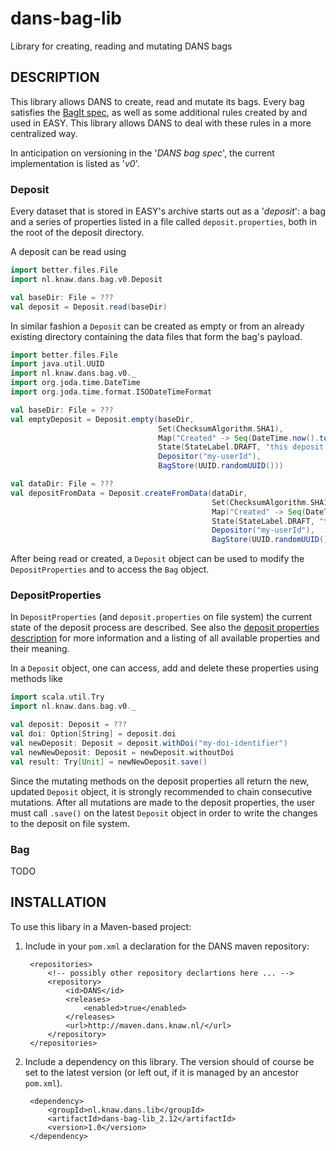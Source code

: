 dans-bag-lib
==============

Library for creating, reading and mutating DANS bags


DESCRIPTION
-----------

This library allows DANS to create, read and mutate its bags.
Every bag satisfies the [BagIt spec], as well as some additional rules created by and used in EASY.
This library allows DANS to deal with these rules in a more centralized way.

In anticipation on versioning in the '_DANS bag spec_', the current implementation is listed as '_v0_'.

[BagIt spec]: https://tools.ietf.org/html/draft-kunze-bagit-16

### Deposit
Every dataset that is stored in EASY's archive starts out as a '_deposit_': a bag and a series of
properties listed in a file called `deposit.properties`, both in the root of the deposit directory.

A deposit can be read using

```scala
import better.files.File
import nl.knaw.dans.bag.v0.Deposit

val baseDir: File = ???
val deposit = Deposit.read(baseDir)
```

In similar fashion a `Deposit` can be created as empty or from an already existing directory containing
the data files that form the bag's payload.

```scala
import better.files.File
import java.util.UUID
import nl.knaw.dans.bag.v0._
import org.joda.time.DateTime
import org.joda.time.format.ISODateTimeFormat

val baseDir: File = ???
val emptyDeposit = Deposit.empty(baseDir,
                                 Set(ChecksumAlgorithm.SHA1),
                                 Map("Created" -> Seq(DateTime.now().toString(ISODateTimeFormat.dateTime()))),
                                 State(StateLabel.DRAFT, "this deposit is in status draft"),
                                 Depositor("my-userId"),
                                 BagStore(UUID.randomUUID()))

val dataDir: File = ???
val depositFromData = Deposit.createFromData(dataDir,
                                             Set(ChecksumAlgorithm.SHA1),
                                             Map("Created" -> Seq(DateTime.now().toString(ISODateTimeFormat.dateTime()))),
                                             State(StateLabel.DRAFT, "this deposit is in status draft"),
                                             Depositor("my-userId"),
                                             BagStore(UUID.randomUUID()))
```

After being read or created, a `Deposit` object can be used to modify the `DepositProperties` and
to access the `Bag` object.

### DepositProperties
In `DepositProperties` (and `deposit.properties` on file system) the current state of the deposit
process are described. See also the [deposit properties description] for more information and a
listing of all available properties and their meaning.

[deposit properties description]: https://github.com/DANS-KNAW/easy-specs/blob/master/deposit-directory/deposit-directory.md#depositproperties

In a `Deposit` object, one can access, add and delete these properties using methods like

```scala
import scala.util.Try
import nl.knaw.dans.bag.v0._

val deposit: Deposit = ???
val doi: Option[String] = deposit.doi
val newDeposit: Deposit = deposit.withDoi("my-doi-identifier")
val newNewDeposit: Deposit = newDeposit.withoutDoi
val result: Try[Unit] = newNewDeposit.save()
```

Since the mutating methods on the deposit properties all return the new, updated `Deposit` object,
it is strongly recommended to chain consecutive mutations.
After all mutations are made to the deposit properties, the user must call `.save()` on the latest
`Deposit` object in order to write the changes to the deposit on file system.

### Bag
TODO


INSTALLATION
------------

To use this libary in a Maven-based project:

1. Include in your `pom.xml` a declaration for the DANS maven repository:

        <repositories>
            <!-- possibly other repository declartions here ... -->
            <repository>
                <id>DANS</id>
                <releases>
                    <enabled>true</enabled>
                </releases>
                <url>http://maven.dans.knaw.nl/</url>
            </repository>
        </repositories>

2. Include a dependency on this library. The version should of course be
   set to the latest version (or left out, if it is managed by an ancestor `pom.xml`).

        <dependency>
            <groupId>nl.knaw.dans.lib</groupId>
            <artifactId>dans-bag-lib_2.12</artifactId>
            <version>1.0</version>
        </dependency>
